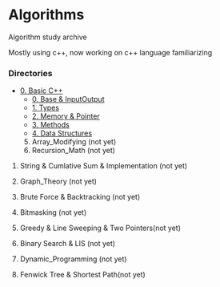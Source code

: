 # Algorithms
Algorithm study archive   

Mostly using c++, now working on c++ language familiarizing

### Directories

- [0. Basic C++](./0_Basic_C++/)   
  - [0. Base & InputOutput](./0_Basic_C++/0_Base_&_Input_Output/)   
  - [1. Types](./0_Basic_C++/1_Types/)   
  - [2. Memory & Pointer](./0_Basic_C++/2_Memory_&_Pointer)   
  - [3. Methods](./0_Basic_C++/3_Methods)   
  - [4. Data Structures](./0_Basic_C++/4_Data_Structures)   
  5. Array_Modifying (not yet)   
  6. Recursion_Math (not yet)   

1. String & Cumlative Sum & Implementation (not yet)   

2. Graph_Theory (not yet)   
3. Brute Force & Backtracking (not yet)
4. Bitmasking (not yet)   
5. Greedy & Line Sweeping & Two Pointers(not yet)   
6. Binary Search & LIS (not yet)   
7. Dynamic_Programming (not yet)   
8. Fenwick Tree & Shortest Path(not yet)   

